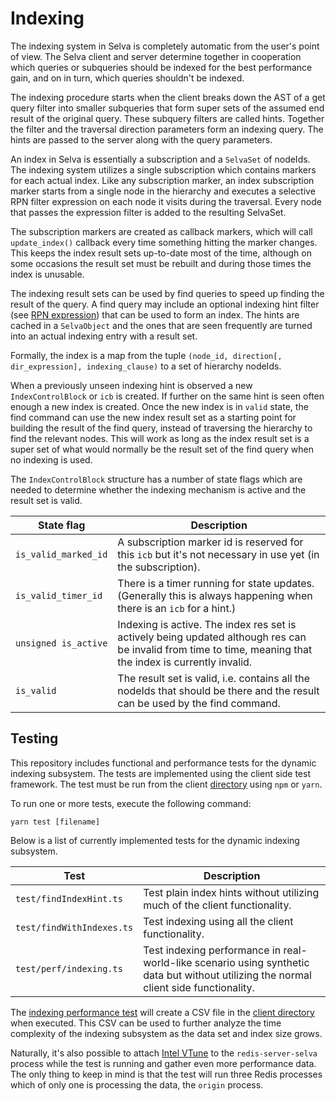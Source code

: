 # Indexing

The indexing system in Selva is completely automatic from the user's point of
view. The Selva client and server determine together in cooperation which
queries or subqueries should be indexed for the best performance gain, and
on in turn, which queries shouldn't be indexed.

The indexing procedure starts when the client breaks down the AST of a get query
filter into smaller subqueries that form super sets of the assumed end result of
the original query. These subquery filters are called hints. Together the filter
and the traversal direction parameters form an indexing query. The hints are
passed to the server along with the query parameters.

An index in Selva is essentially a subscription and a `SelvaSet` of nodeIds. 
The indexing system utilizes a single subscription which contains markers for
each actual index. Like any subscription marker, an index subscription marker
starts from a single node in the hierarchy and executes a selective RPN filter
expression on each node it visits during the traversal. Every node that passes
the expression filter is added to the resulting SelvaSet.

The subscription markers are created as callback markers, which will call
`update_index()` callback every time something hitting the marker changes. This
keeps the index result sets up-to-date most of the time, although on some
occasions the result set must be rebuilt and during those times the index is
unusable.

The indexing result sets can be used by find queries to speed up finding the
result of the query. A find query may include an optional indexing hint
filter (see [RPN expression](expressions.md)) that can be used to form an
index. The hints are cached in a `SelvaObject` and the ones that are seen
frequently are turned into an actual indexing entry with a result set.

Formally, the index is a map from the tuple
`(node_id, direction[, dir_expression], indexing_clause)` to a set of
hierarchy nodeIds.

When a previously unseen indexing hint is observed a new `IndexControlBlock` or
`icb` is created. If further on the same hint is seen often enough a new index
is created. Once the new index is in `valid` state, the find command can use the
new index result set as a starting point for building the result of the find
query, instead of traversing the hierarchy to find the relevant nodes. This will
work as long as the index result set is a super set of what would normally be
the result set of the find query when no indexing is used.

The `IndexControlBlock` structure has a number of state flags which are needed
to determine whether the indexing mechanism is active and the result set is
valid.

| State flag            | Description                                                                                                                                                   |
|-----------------------|---------------------------------------------------------------------------------------------------------------------------------------------------------------|
| `is_valid_marked_id`  | A subscription marker id is reserved for this `icb` but it's not necessary in use yet (in the subscription).                                                  |
| `is_valid_timer_id`   | There is a timer running for state updates. (Generally this is always happening when there is an `icb` for a hint.)                                           |
| `unsigned is_active`  | Indexing is active. The index res set is actively being updated although res can be invalid from time to time, meaning that the index is currently invalid.   |
| `is_valid`            | The result set is valid, i.e. contains all the nodeIds that should be there and the result can be used by the find command.                                   |

## Testing

This repository includes functional and performance tests for the dynamic
indexing subsystem. The tests are implemented using the client side test
framework. The test must be run from the client [directory](/client)
using `npm` or `yarn`.

To run one or more tests, execute the following command:

```
yarn test [filename]
```

Below is a list of currently implemented tests for the dynamic indexing
subsystem.

| Test                              | Description                                                                   |
|-----------------------------------|-------------------------------------------------------------------------------|
| `test/findIndexHint.ts`           | Test plain index hints without utilizing much of the client functionality.    |
| `test/findWithIndexes.ts`         | Test indexing using all the client functionality.                             |
| `test/perf/indexing.ts`           | Test indexing performance in real-world-like scenario using synthetic data but without utilizing the normal client side functionality. |

The [indexing performance test](/test/perf/indexing.ts) will create a CSV file
in the [client directory](/client) when executed. This CSV can be used to
further analyze the time complexity of the indexing subsystem as the data set
and index size grows.

Naturally, it's also possible to attach [Intel VTune](/doc/debugging.md#intel-vtune)
to the `redis-server-selva` process while the test is running and gather even
more performance data. The only thing to keep in mind is that the test will run
three Redis processes which of only one is processing the data, the `origin`
process.
